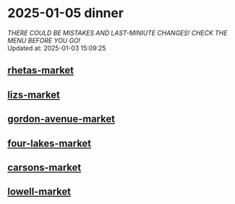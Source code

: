 # 2025-01-05 dinner  
*THERE COULD BE MISTAKES AND LAST-MINIUTE CHANGES! CHECK THE MENU BEFORE YOU GO!*  
Updated at: 2025-01-03 15:09:25  
## [rhetas-market](https://wisc-housingdining.nutrislice.com/menu/rhetas-market/dinner/2025-01-05)  
## [lizs-market](https://wisc-housingdining.nutrislice.com/menu/lizs-market/dinner/2025-01-05)  
## [gordon-avenue-market](https://wisc-housingdining.nutrislice.com/menu/gordon-avenue-market/dinner/2025-01-05)  
## [four-lakes-market](https://wisc-housingdining.nutrislice.com/menu/four-lakes-market/dinner/2025-01-05)  
## [carsons-market](https://wisc-housingdining.nutrislice.com/menu/carsons-market/dinner/2025-01-05)  
## [lowell-market](https://wisc-housingdining.nutrislice.com/menu/lowell-market/dinner/2025-01-05)  
  
